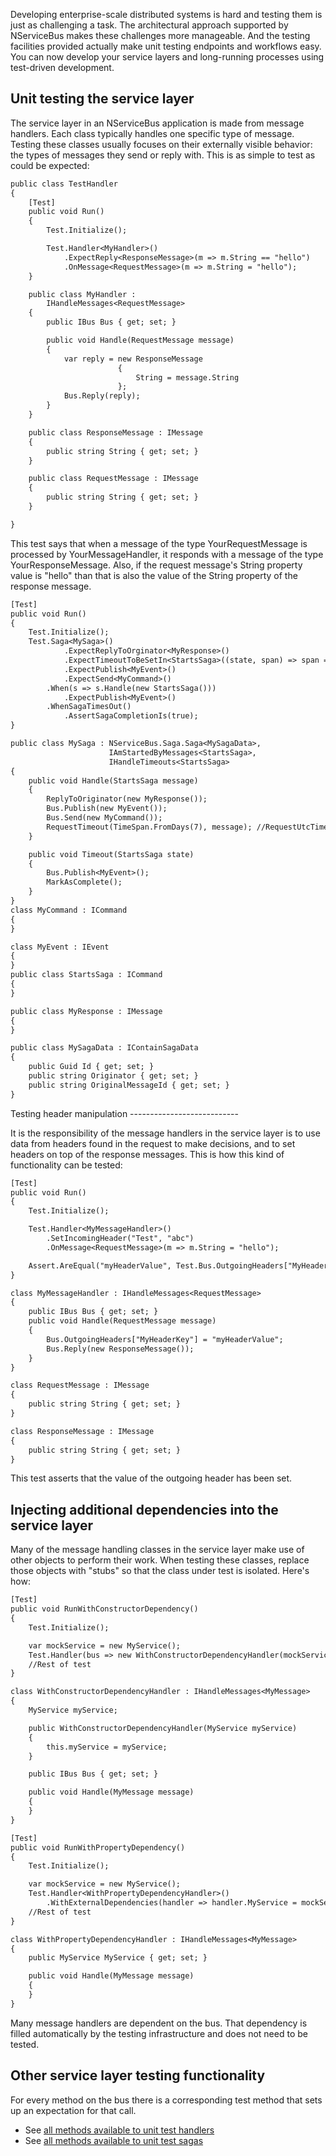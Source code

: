 <!--
title: "Unit Testing"
tags: 
-->

Developing enterprise-scale distributed systems is hard and testing them is just as challenging a task. The architectural approach supported by NServiceBus makes these challenges more manageable. And the testing facilities provided actually make unit testing endpoints and workflows easy. You can now develop your service layers and long-running processes using test-driven development.

Unit testing the service layer
------------------------------

The service layer in an NServiceBus application is made from message handlers. Each class typically handles one specific type of message. Testing these classes usually focuses on their externally visible behavior: the types of messages they send or reply with. This is as simple to test as could be expected:

<p>

```txt
public class TestHandler
{
    [Test]
    public void Run()
    {
        Test.Initialize();

        Test.Handler<MyHandler>()
            .ExpectReply<ResponseMessage>(m => m.String == "hello")
            .OnMessage<RequestMessage>(m => m.String = "hello");
    }

    public class MyHandler :
        IHandleMessages<RequestMessage>
    {
        public IBus Bus { get; set; }

        public void Handle(RequestMessage message)
        {
            var reply = new ResponseMessage
                        {
                            String = message.String
                        };
            Bus.Reply(reply);
        }
    }

    public class ResponseMessage : IMessage
    {
        public string String { get; set; }
    }

    public class RequestMessage : IMessage
    {
        public string String { get; set; }
    }

}

```


</p> This test says that when a message of the type YourRequestMessage is processed by YourMessageHandler, it responds with a message of the type YourResponseMessage. Also, if the request message's String property value is "hello" than that is also the value of the String property of the response message.

<p>

```txt
[Test]
public void Run()
{
    Test.Initialize();
    Test.Saga<MySaga>()
            .ExpectReplyToOrginator<MyResponse>()
            .ExpectTimeoutToBeSetIn<StartsSaga>((state, span) => span == TimeSpan.FromDays(7))
            .ExpectPublish<MyEvent>()
            .ExpectSend<MyCommand>()
        .When(s => s.Handle(new StartsSaga()))
            .ExpectPublish<MyEvent>()
        .WhenSagaTimesOut()
            .AssertSagaCompletionIs(true);
}

public class MySaga : NServiceBus.Saga.Saga<MySagaData>,
                      IAmStartedByMessages<StartsSaga>,
                      IHandleTimeouts<StartsSaga>
{
    public void Handle(StartsSaga message)
    {
        ReplyToOriginator(new MyResponse());
        Bus.Publish(new MyEvent());
        Bus.Send(new MyCommand());
        RequestTimeout(TimeSpan.FromDays(7), message); //RequestUtcTimeout in 3.3
    }

    public void Timeout(StartsSaga state)
    {
        Bus.Publish<MyEvent>();
        MarkAsComplete();
    }
}
class MyCommand : ICommand
{
}

class MyEvent : IEvent
{
}
public class StartsSaga : ICommand
{
}

public class MyResponse : IMessage
{
}

public class MySagaData : IContainSagaData
{
    public Guid Id { get; set; }
    public string Originator { get; set; }
    public string OriginalMessageId { get; set; }
}

```


</p> Testing header manipulation
---------------------------

It is the responsibility of the message handlers in the service layer is to use data from headers found in the request to make decisions, and to set headers on top of the response messages. This is how this kind of functionality can be tested:

<p>

```txt
[Test]
public void Run()
{
    Test.Initialize();

    Test.Handler<MyMessageHandler>()
        .SetIncomingHeader("Test", "abc")
        .OnMessage<RequestMessage>(m => m.String = "hello");

    Assert.AreEqual("myHeaderValue", Test.Bus.OutgoingHeaders["MyHeaderKey"]);
}

class MyMessageHandler : IHandleMessages<RequestMessage>
{
    public IBus Bus { get; set; }
    public void Handle(RequestMessage message)
    {
        Bus.OutgoingHeaders["MyHeaderKey"] = "myHeaderValue";
        Bus.Reply(new ResponseMessage());
    }
}

class RequestMessage : IMessage
{
    public string String { get; set; }
}

class ResponseMessage : IMessage
{
    public string String { get; set; }
}
```


</p> This test asserts that the value of the outgoing header has been set.

Injecting additional dependencies into the service layer
--------------------------------------------------------

Many of the message handling classes in the service layer make use of other objects to perform their work. When testing these classes, replace those objects with "stubs" so that the class under test is isolated. Here's how:

<p>

```txt
[Test]
public void RunWithConstructorDependency()
{
    Test.Initialize();

    var mockService = new MyService();
    Test.Handler(bus => new WithConstructorDependencyHandler(mockService));
    //Rest of test
}

class WithConstructorDependencyHandler : IHandleMessages<MyMessage>
{
    MyService myService;

    public WithConstructorDependencyHandler(MyService myService)
    {
        this.myService = myService;
    }

    public IBus Bus { get; set; }

    public void Handle(MyMessage message)
    {
    }
}

[Test]
public void RunWithPropertyDependency()
{
    Test.Initialize();

    var mockService = new MyService();
    Test.Handler<WithPropertyDependencyHandler>()
        .WithExternalDependencies(handler => handler.MyService = mockService);
    //Rest of test
}

class WithPropertyDependencyHandler : IHandleMessages<MyMessage>
{
    public MyService MyService { get; set; }

    public void Handle(MyMessage message)
    {
    }
}


```


</p>

Many message handlers are dependent on the bus. That dependency is filled automatically by the testing infrastructure and does not need to be tested.

Other service layer testing functionality
-----------------------------------------

For every method on the bus there is a corresponding test method that sets up an expectation for that call.

-   See [all methods available to unit test
    handlers](http://github.com/NServiceBus/NServiceBus/blob/master/src/testing/Handler.cs)
-   See [all methods available to unit test
    sagas](http://github.com/NServiceBus/NServiceBus/blob/master/src/testing/Saga.cs)


